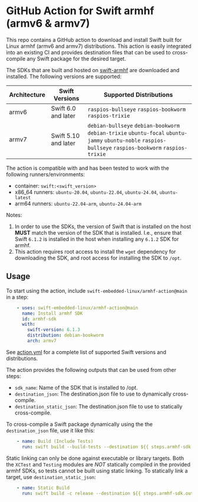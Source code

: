 # GitHub Action for Swift armhf (armv6 & armv7)

This repo contains a GitHub action to download and install Swift built for Linux armhf (armv6 and armv7) distributions. This action is easily integrated into an existing CI and provides destination files that can be used to cross-compile any Swift package for the desired target.

The SDKs that are built and hosted on [swift-armhf](https://github.com/xtremekforever/swift-armhf) are downloaded and installed. The following versions are supported:

| Architecture | Swift Versions          | Supported Distributions                                                |
|--------------|-------------------------|------------------------------------------------------------------------|
| armv6        | Swift 6.0 and later     | `raspios-bullseye` `raspios-bookworm` `raspios-trixie`                 |
| armv7        | Swift 5.10 and later    | `debian-bullseye` `debian-bookworm` `debian-trixie` `ubuntu-focal` `ubuntu-jammy` `ubuntu-noble` `raspios-bullseye` `raspios-bookworm` `raspios-trixie` |

The action is compatible with and has been tested to work with the following runners/environments:

- container: `swift:<swift_version>`
- x86_64 runners: `ubuntu-20.04`, `ubuntu-22.04`, `ubuntu-24.04`, `ubuntu-latest`
- arm64 runners: `ubuntu-22.04-arm`, `ubuntu-24.04-arm`

Notes:

1. In order to use the SDKs, the version of Swift that is installed on the host **MUST** match the version of the SDK that is installed. I.e., ensure that Swift `6.1.2` is installed in the host when installing any `6.1.2` SDK for armhf.
2. This action requires root access to install the `wget` dependency for downloading the SDK, and root access for installing the SDK to `/opt`.

## Usage

To start using the action, include `swift-embedded-linux/armhf-action@main` in a step:

```yml
    - uses: swift-embedded-linux/armhf-action@main
      name: Install armhf SDK
      id: armhf-sdk
      with:
        swift-version: 6.1.3
        distribution: debian-bookworm
        arch: armv7
```

See [action.yml](action.yml) for a complete list of supported Swift versions and distributions.

The action provides the following outputs that can be used from other steps:

- `sdk_name`: Name of the SDK that is installed to /opt.
- `destination_json`: The destination.json file to use to dynamically cross-compile.
- `destination_static_json`: The destination.json file to use to statically cross-compile.

To cross-compile a Swift package dynamically using the the `destination_json` file, use it like this:

```yml
    - name: Build (Include Tests)
      run: swift build --build-tests --destination ${{ steps.armhf-sdk.outputs.destination_json }}
```

Static linking can only be done against executable or library targets. Both the `XCTest` and `Testing`
modules are _NOT_ statically compiled in the provided armhf SDKs, so tests cannot be built using static linking.
To statically link a target, use `destination_static_json`:

```yml
    - name: Static Build
      run: swift build -c release --destination ${{ steps.armhf-sdk.outputs.destination_static_json }} --static-swift-stdlib
```
